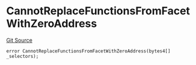 # CannotReplaceFunctionsFromFacetWithZeroAddress
[Git Source](https://github.com/thrackle-io/tron/blob/29c0f577f4a40a4ed7ae1702ee35ca11ff1ccfaf/src/client/token/handler/diamond/HandlerDiamondLib.sol)


```solidity
error CannotReplaceFunctionsFromFacetWithZeroAddress(bytes4[] _selectors);
```


